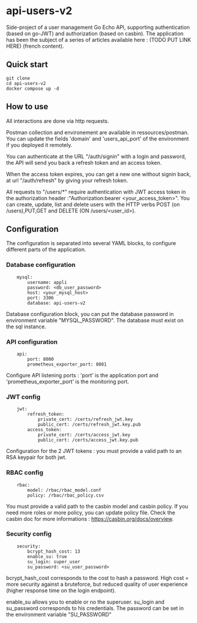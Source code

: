 # api-users-v2

Side-project of a user management Go Echo API, supporting authentication (based on go-JWT) and authorization (based on casbin). The application has been the subject of a series of articles available here : (TODO PUT LINK HERE) (french content). 

## Quick start 

    git clone 
    cd api-users-v2
    docker compose up -d


## How to use

All interactions are done via http requests.

Postman collection and environement are available in ressources/postman. You can update the fields 'domain' and 'users_api_port' of the environment if you deployed it remotely. 

You can authenticate at the URL "/auth/signin" with a login and password, the API will send you back a refresh token and an access token.

When the access token expires, you can get a new one without signin back, at url "/auth/refresh" by giving your refresh token. 

All requests to "/users/*" require authentication with JWT access token in the authorization header :"Authorization:bearer <your_access_token>".
You can create, update, list and delete users with the HTTP verbs POST (on /users),PUT,GET and DELETE (ON /users/<user_id>). 

## Configuration

The configuration is separated into several YAML blocks, to configure different parts of the application.

### Database configuration

        mysql:
            username: appli
            password: <db_user_password>
            host: <your_mysql_host>
            port: 3306
            database: api-users-v2

Database configuration block, you can put the database password in environment variable "MYSQL_PASSWORD". The database must exist on the sql instance. 

### API configuration

        api:
            port: 8080
            prometheus_exporter_port: 8081

Configure API listening ports : 'port' is the application port and 'prometheus_exporter_port' is the monitoring port.

### JWT config

        jwt:
            refresh_token:
                private_cert: /certs/refresh_jwt.key
                public_cert: /certs/refresh_jwt.key.pub
            access_token:
                private_cert: /certs/access_jwt.key
                public_cert: /certs/access_jwt.key.pub

Configuration for the 2 JWT tokens : you must provide a valid path to an RSA keypair for both jwt. 

### RBAC config

        rbac: 
            model: /rbac/rbac_model.conf
            policy: /rbac/rbac_policy.csv

You must provide a valid path to the casbin model and casbin policy. If you need more roles or more policy, you can update policy file. Check the casbin doc for more informations : https://casbin.org/docs/overview. 

### Security config

        security:
            bcrypt_hash_cost: 13
            enable_su: true
            su_login: super_user
            su_password: <su_user_password>

bcrypt_hash_cost corresponds to the cost to hash a password. High cost = more security against a bruteforce, but reduced quality of user experience (higher response time on the login endpoint).

enable_su allows you to enable or no the superuser. su_login and su_password corresponds to his credentials. The password can be set in the environment variable "SU_PASSWORD"
